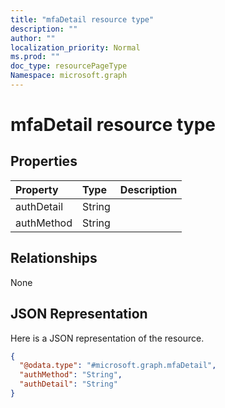 ```yaml
---
title: "mfaDetail resource type"
description: ""
author: ""
localization_priority: Normal
ms.prod: ""
doc_type: resourcePageType
Namespace: microsoft.graph
---
```



# mfaDetail resource type



## Properties
|Property|Type|Description|
|:---|:---|:---|
|authDetail|String||
|authMethod|String||

## Relationships
None

## JSON Representation
Here is a JSON representation of the resource.
<!-- {
  "blockType": "resource",
  "@odata.type": "microsoft.graph.mfaDetail"
}
-->
``` json
{
  "@odata.type": "#microsoft.graph.mfaDetail",
  "authMethod": "String",
  "authDetail": "String"
}
```

